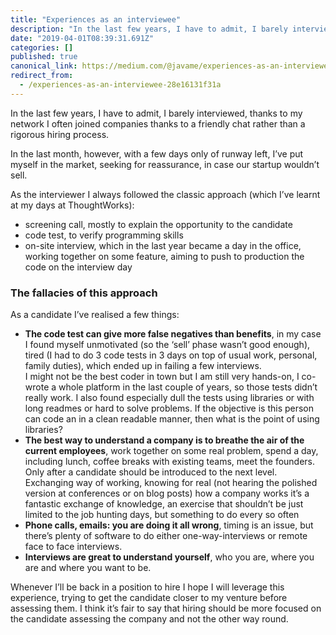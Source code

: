 ```yaml
---
title: "Experiences as an interviewee"
description: "In the last few years, I have to admit, I barely interviewed, thanks to my network I often joined companies thanks to a friendly chat…"
date: "2019-04-01T08:39:31.691Z"
categories: []
published: true
canonical_link: https://medium.com/@javame/experiences-as-an-interviewee-28e16131f31a
redirect_from:
  - /experiences-as-an-interviewee-28e16131f31a
---
```


In the last few years, I have to admit, I barely interviewed, thanks to my network I often joined companies thanks to a friendly chat rather than a rigorous hiring process.

In the last month, however, with a few days only of runway left, I’ve put myself in the market, seeking for reassurance, in case our startup wouldn’t sell.

As the interviewer I always followed the classic approach (which I’ve learnt at my days at ThoughtWorks):

-   screening call, mostly to explain the opportunity to the candidate
-   code test, to verify programming skills
-   on-site interview, which in the last year became a day in the office, working together on some feature, aiming to push to production the code on the interview day

### **The fallacies of this approach**

As a candidate I’ve realised a few things:

-   **The code test can give more false negatives than benefits**, in my case I found myself unmotivated (so the ‘sell’ phase wasn’t good enough), tired (I had to do 3 code tests in 3 days on top of usual work, personal, family duties), which ended up in failing a few interviews.   
    I might not be the best coder in town but I am still very hands-on, I co-wrote a whole platform in the last couple of years, so those tests didn’t really work. I also found especially dull the tests using libraries or with long readmes or hard to solve problems. If the objective is this person can code an in a clean readable manner, then what is the point of using libraries?
-   **The best way to understand a company is to breathe the air of the current employees**, work together on some real problem, spend a day, including lunch, coffee breaks with existing teams, meet the founders. Only after a candidate should be introduced to the next level. Exchanging way of working, knowing for real (not hearing the polished version at conferences or on blog posts) how a company works it’s a fantastic exchange of knowledge, an exercise that shouldn’t be just limited to the job hunting days, but something to do every so often
-   **Phone calls, emails: you are doing it all wrong**, timing is an issue, but there’s plenty of software to do either one-way-interviews or remote face to face interviews.
-   **Interviews are great to understand yourself**, who you are, where you are and where you want to be.

Whenever I’ll be back in a position to hire I hope I will leverage this experience, trying to get the candidate closer to my venture before assessing them. I think it’s fair to say that hiring should be more focused on the candidate assessing the company and not the other way round.
